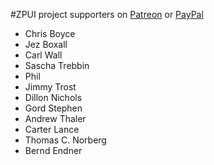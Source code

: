 #ZPUI project supporters on [Patreon](https://https://patreon.com/zerophone) or [PayPal]()

 - Chris Boyce
 - Jez Boxall
 - Carl Wall
 - Sascha Trebbin
 - Phil
 - Jimmy Trost
 - Dillon Nichols
 - Gord Stephen
 - Andrew Thaler
 - Carter Lance
 - Thomas C. Norberg
 - Bernd Endner
